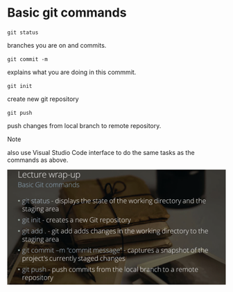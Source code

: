 # Basic git commands

`git status` 

branches you are on and commits.

`git commit -m`

explains what you are doing in this commmit.

`git init`

create new git repository

`git push`

push changes from local branch to remote repository.



>[!NOTE]
>
>
> also use Visual Studio Code interface to do the same tasks as the commands as above.

![basic-git-commands](./assets/basic-git-commands.png)


